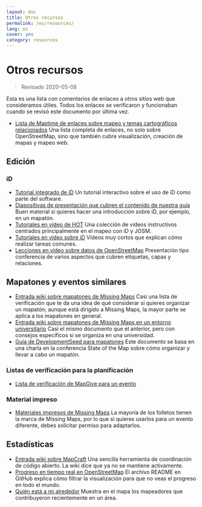 ```yaml
---
layout: doc
title: Otros recursos
permalink: /es/resources/
lang: es
cover: yes
category: resources
---
```


# Otros recursos

> Revisado 2020-05-08

Esta es una lista con comentarios de enlaces a otros sitios web que consideramos útiles.  Todos los enlaces se verificaron y funcionaban cuando se revisó este documento por última vez.

  * [Lista de Maptime de enlaces sobre mapeo y temas cartográficos relacionados](http://maptime.io/lessons-resources/) Una lista completa de enlaces, no solo sobre OpenStreetMap, sino que también cubre visualización, creación de mapas y mapeo web.


## Edición

### iD

  * [Tutorial integrado de iD](http://www.openstreetmap.org/edit?editor=id#walkthrough=true) Un tutorial interactivo sobre el uso de iD como parte del software.
  * [Diapositivas de presentación que cubren el contenido de nuestra guía](/files/iD-editor-training.pptx) Buen material si quieres hacer una introducción sobre iD, por ejemplo, en un mapatón.
  * [Tutoriales en vídeo de HOT](https://www.youtube.com/playlist?list=PLb9506_-6FMHULD9iDUAh-4qpxKdVspnD) Una colección de vídeos instructivos centrados principalmente en el mapeo con iD y JOSM.
  * [Tutoriales en vídeo sobre iD](https://www.sjtdelfs.de/wordpress/?page_id=84) Vídeos muy cortos que explican cómo realizar tareas comunes.
  * [Lecciones en vídeo sobre datos de OpenStreetMap](https://www.youtube.com/playlist?list=PLqC3rFN6pDezPK0NifkGCSMop3vcXQEEU) Presentación tipo conferencia de varios aspectos que cubren etiquetas, capas y relaciones.

## Mapatones y eventos similares

  * [Entrada wiki sobre mapatones de Missing Maps](http://wiki.openstreetmap.org/wiki/Missing_Maps_mapathons) Casi una lista de verificación que te da una idea de qué considerar si quieres organizar un mapatón; aunque está dirigido a Missing Maps, la mayor parte se aplica a los mapatones en general.
  * [Entrada wiki sobre mapatones de Missing Maps en un entorno universitario](http://wiki.openstreetmap.org/wiki/Missing_Maps_mapathons:_for_students_and_universities) Casi el mismo documento que el anterior, pero con consejos específicos si se organiza en una universidad.
  * [Guía de DevelopmentSeed para mapatones](https://developmentseed.org/blog/2015/06/07/organizing-mapathons/) Este documento se basa en una charla en la conferencia State of the Map sobre cómo organizar y llevar a cabo un mapatón.

### Listas de verificación para la planificación

  * [Lista de verificación de MapGive para un evento](https://mapgive.state.gov/box/#resources&event-checklist)

### Material impreso 

  * [Materiales impresos de Missing Maps](https://drive.google.com/drive/folders/0BwOZ7Miy-DQdZFBGYXJ2QWljLWM) La mayoría de los folletos tienen la marca de Missing Maps, por lo que si quieres usarlos para un evento diferente, debes solicitar permiso para adaptarlos.

## Estadísticas

  * [Entrada wiki sobre MapCraft](https://wiki.openstreetmap.org/wiki/MapCraft) Una sencilla herramienta de coordinación de código abierto. La wiki dice que ya no se mantiene activamente.
  * [Progreso en tiempo real en OpenStreetMap](https://github.com/osmlab/show-me-the-way) El archivo README en GitHub explica cómo filtrar la visualización para que no veas el progreso en todo el mundo.
  * [Quién está a mi alrededor](http://resultmaps.neis-one.org/oooc) Muestra en el mapa los mapeadores que contribuyeron recientemente en un área.